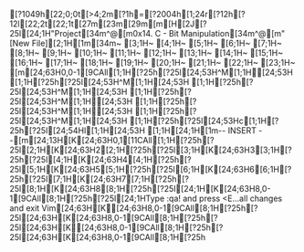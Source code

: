 [?1049h[22;0;0t[>4;2m[?1h=[?2004h[1;24r[?12h[?12l[22;2t[22;1t[27m[23m[29m[m[H[2J[?25l[24;1H"Project[34m^@[m0x14. C - Bit Manipulation[34m^@[m" [New File][2;1H[1m[34m~                                                                               [3;1H~                                                                               [4;1H~                                                                               [5;1H~                                                                               [6;1H~                                                                               [7;1H~                                                                               [8;1H~                                                                               [9;1H~                                                                               [10;1H~                                                                               [11;1H~                                                                               [12;1H~                                                                               [13;1H~                                                                               [14;1H~                                                                               [15;1H~                                                                               [16;1H~                                                                               [17;1H~                                                                               [18;1H~                                                                               [19;1H~                                                                               [20;1H~                                                                               [21;1H~                                                                               [22;1H~                                                                               [23;1H~                                                                               [m[24;63H0,0-1[9CAll[1;1H[?25h[?25l[24;53H^M[1;1H[24;53H  [1;1H[?25h[?25l[24;53H^M[1;1H[24;53H  [1;1H[?25h[?25l[24;53H^M[1;1H[24;53H  [1;1H[?25h[?25l[24;53H^M[1;1H[24;53H  [1;1H[?25h[?25l[24;53H^M[1;1H[24;53H  [1;1H[?25h[?25l[24;53H^M[1;1H[24;53H  [1;1H[?25h[?25l[24;53Hc[1;1H[?25h[?25l[24;54Hl[1;1H[24;53H  [1;1H[24;1H[1m-- INSERT --[m[24;13H[K[24;63H0,1[11CAll[1;1H[?25h[?25l[2;1H[K[24;63H2[2;1H[?25h[?25l[3;1H[K[24;63H3[3;1H[?25h[?25l[4;1H[K[24;63H4[4;1H[?25h[?25l[5;1H[K[24;63H5[5;1H[?25h[?25l[6;1H[K[24;63H6[6;1H[?25h[?25l[7;1H[K[24;63H7[7;1H[?25h[?25l[8;1H[K[24;63H8[8;1H[?25h[?25l[24;1H[K[24;63H8,0-1[9CAll[8;1H[?25h[?25l[24;1HType  :qa!  and press <E...all changes and exit Vim[24;63H[K[24;63H8,0-1[9CAll[8;1H[?25h[?25l[24;63H[K[24;63H8,0-1[9CAll[8;1H[?25h[?25l[24;63H[K[24;63H8,0-1[9CAll[8;1H[?25h[?25l[24;63H[K[24;63H8,0-1[9CAll[8;1H[?25h